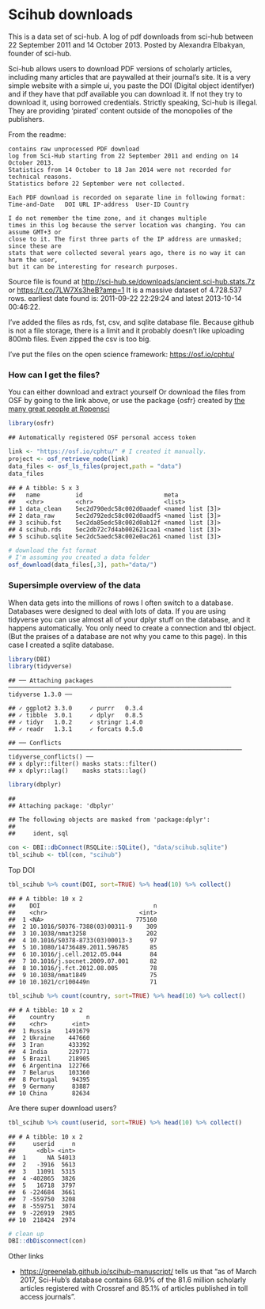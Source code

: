 Scihub downloads
================

This is a data set of sci-hub. A log of pdf downloads from sci-hub
between 22 September 2011 and 14 October 2013. Posted by Alexandra
Elbakyan, founder of sci-hub.

Sci-hub allows users to download PDF versions of scholarly articles,
including many articles that are paywalled at their journal’s site. It
is a very simple website with a simple ui, you paste the DOI (Digital
object identifyer) and if they have that pdf available you can download
it. If not they try to download it, using borrowed credentials. Strictly
speaking, Sci-hub is illegal. They are providing ‘pirated’ content
outside of the monopolies of the publishers.

From the readme:

    contains raw unprocessed PDF download
    log from Sci-Hub starting from 22 September 2011 and ending on 14 October 2013.
    Statistics from 14 October to 18 Jan 2014 were not recorded for technical reasons.
    Statistics before 22 September were not collected.
    
    Each PDF download is recorded on separate line in following format:
    Time-and-Date   DOI URL IP-address  User-ID Country
    
    I do not remember the time zone, and it changes multiple
    times in this log because the server location was changing. You can assume GMT+3 or
    close to it. The first three parts of the IP address are unmasked; since these are
    stats that were collected several years ago, there is no way it can harm the user,
    but it can be interesting for research purposes.

Source file is found at
<http://sci-hub.se/downloads/ancient.sci-hub.stats.7z> or
<https://t.co/7LW7Xs3heB?amp=1> It is a massive dataset of 4.728.537
rows. earliest date found is: 2011-09-22 22:29:24 and latest 2013-10-14
00:46:22.

I’ve added the files as rds, fst, csv, and sqlite database file. Because
github is not a file storage, there is a limit and it probably doesn’t
like uploading 800mb files. Even zipped the csv is too big.

I’ve put the files on the open science framework:
<https://osf.io/cphtu/>

### How can I get the files?

You can either download and extract yourself Or download the files from
OSF by going to the link above, or use the package {osfr} created by
[the many great people at Ropensci]()

``` r
library(osfr)
```

    ## Automatically registered OSF personal access token

``` r
link <- "https://osf.io/cphtu/" # I created it manually.
project <- osf_retrieve_node(link)
data_files <- osf_ls_files(project,path = "data")
data_files
```

    ## # A tibble: 5 x 3
    ##   name          id                       meta            
    ##   <chr>         <chr>                    <list>          
    ## 1 data_clean    5ec2d790edc58c002d0aadef <named list [3]>
    ## 2 data_raw      5ec2d792edc58c002d0aadf5 <named list [3]>
    ## 3 scihub.fst    5ec2da85edc58c002d0ab12f <named list [3]>
    ## 4 scihub.rds    5ec2db72c7d4ab002621caa1 <named list [3]>
    ## 5 scihub.sqlite 5ec2dc5aedc58c002e0ac261 <named list [3]>

``` r
# download the fst format
# I'm assuming you created a data folder
osf_download(data_files[,3], path="data/")
```

### Supersimple overview of the data

When data gets into the millions of rows I often switch to a database.
Databases were designed to deal with lots of data. If you are using
tidyverse you can use almost all of your dplyr stuff on the database,
and it happens automatically. You only need to create a connection and
tbl object. (But the praises of a database are not why you came to this
page). In this case I created a sqlite database.

``` r
library(DBI)
library(tidyverse)
```

    ## ── Attaching packages ─────────────────────────────────────────────────────────────── tidyverse 1.3.0 ──

    ## ✓ ggplot2 3.3.0     ✓ purrr   0.3.4
    ## ✓ tibble  3.0.1     ✓ dplyr   0.8.5
    ## ✓ tidyr   1.0.2     ✓ stringr 1.4.0
    ## ✓ readr   1.3.1     ✓ forcats 0.5.0

    ## ── Conflicts ────────────────────────────────────────────────────────────────── tidyverse_conflicts() ──
    ## x dplyr::filter() masks stats::filter()
    ## x dplyr::lag()    masks stats::lag()

``` r
library(dbplyr)
```

    ## 
    ## Attaching package: 'dbplyr'

    ## The following objects are masked from 'package:dplyr':
    ## 
    ##     ident, sql

``` r
con <- DBI::dbConnect(RSQLite::SQLite(), "data/scihub.sqlite")
tbl_scihub <- tbl(con, "scihub")
```

Top DOI

``` r
tbl_scihub %>% count(DOI, sort=TRUE) %>% head(10) %>% collect()
```

    ## # A tibble: 10 x 2
    ##    DOI                                n
    ##    <chr>                          <int>
    ##  1 <NA>                          775160
    ##  2 10.1016/S0376-7388(03)00311-9    309
    ##  3 10.1038/nmat3258                 202
    ##  4 10.1016/S0378-8733(03)00013-3     97
    ##  5 10.1080/14736489.2011.596785      85
    ##  6 10.1016/j.cell.2012.05.044        84
    ##  7 10.1016/j.socnet.2009.07.001      82
    ##  8 10.1016/j.fct.2012.08.005         78
    ##  9 10.1038/nmat1849                  75
    ## 10 10.1021/cr100449n                 71

``` r
tbl_scihub %>% count(country, sort=TRUE) %>% head(10) %>% collect()
```

    ## # A tibble: 10 x 2
    ##    country         n
    ##    <chr>       <int>
    ##  1 Russia    1491679
    ##  2 Ukraine    447660
    ##  3 Iran       433392
    ##  4 India      229771
    ##  5 Brazil     218905
    ##  6 Argentina  122766
    ##  7 Belarus    103360
    ##  8 Portugal    94395
    ##  9 Germany     83887
    ## 10 China       82634

Are there super download users?

``` r
tbl_scihub %>% count(userid, sort=TRUE) %>% head(10) %>% collect()
```

    ## # A tibble: 10 x 2
    ##     userid     n
    ##      <dbl> <int>
    ##  1      NA 54013
    ##  2   -3916  5613
    ##  3   11091  5315
    ##  4 -402865  3826
    ##  5   16718  3797
    ##  6 -224684  3661
    ##  7 -559750  3208
    ##  8 -559751  3074
    ##  9 -226919  2985
    ## 10  218424  2974

``` r
# clean up
DBI::dbDisconnect(con)
```

Other links

  - <https://greenelab.github.io/scihub-manuscript/> tells us that “as
    of March 2017, Sci-Hub’s database contains 68.9% of the 81.6 million
    scholarly articles registered with Crossref and 85.1% of articles
    published in toll access journals”.
